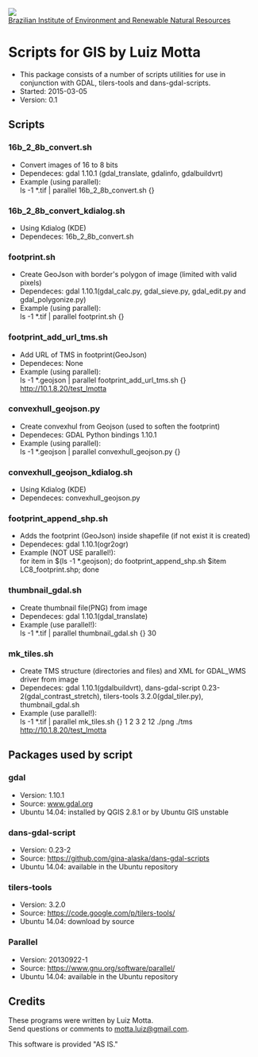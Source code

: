 <!-- IBAMA logo -->
[ibama_logo]: http://upload.wikimedia.org/wikipedia/commons/thumb/8/81/Logo_IBAMA.svg/150px-Logo_IBAMA.svg.png

![][ibama_logo]  
[Brazilian Institute of Environment and Renewable Natural Resources](http://www.ibama.gov.br)

# Scripts for GIS by Luiz Motta
* This package consists of a number of scripts utilities for use in conjunction with GDAL, tilers-tools and dans-gdal-scripts.  
* Started: 2015-03-05  
* Version: 0.1  

## Scripts

### 16b_2_8b_convert.sh
* Convert images of 16 to 8 bits  
* Dependeces: gdal 1.10.1 (gdal_translate, gdalinfo, gdalbuildvrt)  
* Example (using parallel):  
ls -1 *.tif | parallel 16b_2_8b_convert.sh {}  

### 16b_2_8b_convert_kdialog.sh
* Using Kdialog (KDE)
* Dependeces: 16b_2_8b_convert.sh  

### footprint.sh
* Create GeoJson with border's polygon of image (limited with valid pixels)  
* Dependeces: gdal 1.10.1(gdal_calc.py, gdal_sieve.py, gdal_edit.py and gdal_polygonize.py)  
* Example (using parallel):  
ls -1 *.tif | parallel  footprint.sh {}  

### footprint_add_url_tms.sh
* Add URL of TMS in footprint(GeoJson)  
* Dependeces: None  
* Example (using parallel):  
ls -1 *.geojson | parallel  footprint_add_url_tms.sh {} http://10.1.8.20/test_lmotta  

### convexhull_geojson.py
* Create convexhul from Geojson (used to soften the footprint)
* Dependeces:  GDAL Python bindings 1.10.1
* Example (using parallel):  
ls -1 *.geojson | parallel convexhull_geojson.py {}  

### convexhull_geojson_kdialog.sh
* Using Kdialog (KDE)
* Dependeces: convexhull_geojson.py  

### footprint_append_shp.sh
* Adds the footprint (GeoJson) inside shapefile (if not exist it is created)  
* Dependeces: gdal 1.10.1(ogr2ogr)  
* Example (NOT USE parallel!):  
for item in \$(ls -1 *.geojson); do footprint_append_shp.sh \$item LC8_footprint.shp; done

### thumbnail_gdal.sh
* Create thumbnail file(PNG) from image  
* Dependeces: gdal 1.10.1(gdal_translate)  
* Example (use parallel!):  
ls -1 *.tif | parallel thumbnail_gdal.sh {} 30  

### mk_tiles.sh
* Create TMS structure (directories and files) and XML for GDAL_WMS driver from image  
* Dependeces: gdal 1.10.1(gdalbuildvrt), dans-gdal-script 0.23-2(gdal_contrast_stretch), tilers-tools   3.2.0(gdal_tiler.py), thumbnail_gdal.sh  
* Example (use parallel!):  
ls -1 *.tif | parallel mk_tiles.sh {} 1 2 3 2 12 ./png ./tms http://10.1.8.20/test_lmotta  

## Packages used by script

### gdal
* Version:  1.10.1  
* Source: www.gdal.org  
* Ubuntu 14.04: installed by QGIS 2.8.1 or by Ubuntu GIS unstable  

### dans-gdal-script
* Version:  0.23-2  
* Source: https://github.com/gina-alaska/dans-gdal-scripts  
* Ubuntu 14.04: available in the Ubuntu repository  

### tilers-tools
* Version:  3.2.0  
* Source: https://code.google.com/p/tilers-tools/  
* Ubuntu 14.04: download  by source  

### Parallel
* Version: 20130922-1  
* Source: https://www.gnu.org/software/parallel/  
* Ubuntu 14.04: available in the Ubuntu repository  

## Credits
These programs were written by Luiz Motta.  
Send questions or comments to [motta.luiz@gmail.com](motta.luiz@gmail.com).  
 
This software is provided "AS IS."